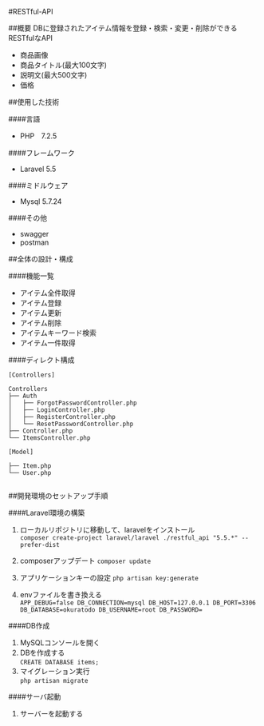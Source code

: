 #RESTful-API

##概要
DBに登録されたアイテム情報を登録・検索・変更・削除ができる  
RESTfulなAPI  
- 商品画像
- 商品タイトル(最大100文字)
- 説明文(最大500文字)
- 価格

##使用した技術

####言語
- PHP　7.2.5

####フレームワーク
- Laravel 5.5

####ミドルウェア
- Mysql 5.7.24

####その他
- swagger
- postman

##全体の設計・構成

####機能一覧
- アイテム全件取得
- アイテム登録
- アイテム更新
- アイテム削除
- アイテムキーワード検索
- アイテム一件取得

####ディレクト構成
```
[Controllers]

Controllers
├── Auth
│   ├── ForgotPasswordController.php
│   ├── LoginController.php
│   ├── RegisterController.php
│   └── ResetPasswordController.php
├── Controller.php
└── ItemsController.php

[Model]

├── Item.php
└── User.php


```


##開発環境のセットアップ手順

####Laravel環境の構築
1. ローカルリポジトリに移動して、laravelをインストール  
`composer create-project laravel/laravel ./restful_api "5.5.*" --prefer-dist`
2. composerアップデート `composer update`
3. アプリケーションキーの設定 `php artisan key:generate`

4. envファイルを書き換える  
   `APP_DEBUG=false DB_CONNECTION=mysql DB_HOST=127.0.0.1 DB_PORT=3306 DB_DATABASE=okuratodo DB_USERNAME=root DB_PASSWORD=`

####DB作成
1. MySQLコンソールを開く
2. DBを作成する  
   `CREATE DATABASE items;`
3. マイグレーション実行  
        `php artisan migrate`

####サーバ起動
1. サーバーを起動する